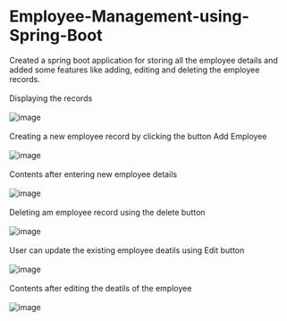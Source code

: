 # Employee-Management-using-Spring-Boot
Created a spring boot application for storing all the employee details and added some features like adding, editing and deleting the employee records.
<br><br>Displaying the records 
<br><br>![image](https://user-images.githubusercontent.com/64024900/143399441-670cf3cf-65e5-45f8-9b85-b7a4dacd9f6e.png)
<br><br>Creating a new employee record by clicking the button Add Employee
<br><br>![image](https://user-images.githubusercontent.com/64024900/143399509-17462c8b-f5d2-4199-ab39-f43f6c4a855d.png)
<br><br>Contents after entering new employee details
<br><br>![image](https://user-images.githubusercontent.com/64024900/143399551-f6784ec4-e663-4d14-a052-1060982d09f7.png)
<br><br>Deleting am employee record using the delete button
<br><br>![image](https://user-images.githubusercontent.com/64024900/143399603-d25dcc97-685b-4764-be6e-5296d82300dd.png)
<br><br>User can update the existing employee deatils using Edit button
<br><br>![image](https://user-images.githubusercontent.com/64024900/143399669-38921579-f490-4d2c-be71-fa4dd2e6110e.png)
<br><br>Contents after editing the deatils of the employee
<br><br>![image](https://user-images.githubusercontent.com/64024900/143399739-1c2b2866-7889-4ac9-887e-54602f01e19e.png)
